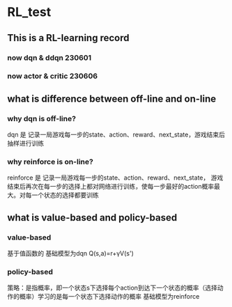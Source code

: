 # RL_test
## **This is a RL-learning record**
### now dqn & ddqn 230601
### now actor & critic 230606

## **what is difference between off-line and on-line**
### why dqn is off-line?
dqn 是 记录一局游戏每一步的state、action、reward、next_state，游戏结束后抽样进行训练
### why reinforce is on-line?
reinforce 是 记录一局游戏每一步的state、action、reward、next_state，
游戏结束后再次在每一步的选择上都对网络进行训练，使每一步最好的action概率最大。对每一个状态的选择都要训练

## **what is value-based and policy-based**
### value-based
基于值函数的 基础模型为dqn  Q(s,a)=r+γV(s')
### policy-based
策略：是指概率，即一个状态s下选择每个action到达下一个状态的概率（选择动作的概率）学习的是每一个状态下选择动作的概率
基础模型为reinforce

